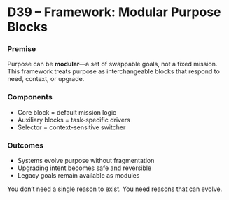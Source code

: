 # D39 – Framework: Modular Purpose Blocks

### Premise

Purpose can be **modular**—a set of swappable goals, not a fixed mission. This framework treats purpose as interchangeable blocks that respond to need, context, or upgrade.

### Components

- Core block = default mission logic  
- Auxiliary blocks = task-specific drivers  
- Selector = context-sensitive switcher

### Outcomes

- Systems evolve purpose without fragmentation  
- Upgrading intent becomes safe and reversible  
- Legacy goals remain available as modules

You don’t need a single reason to exist. You need reasons that can evolve.

